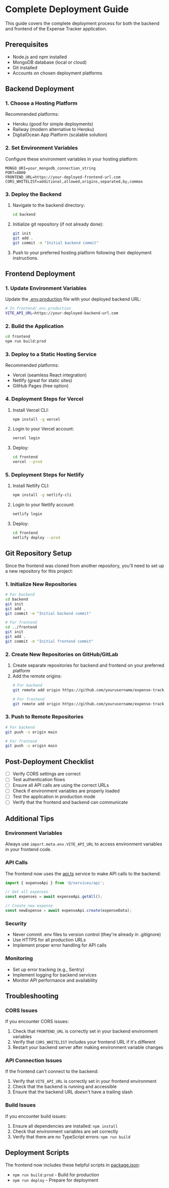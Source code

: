 # Complete Deployment Guide

This guide covers the complete deployment process for both the backend and frontend of the Expense Tracker application.

## Prerequisites

- Node.js and npm installed
- MongoDB database (local or cloud)
- Git installed
- Accounts on chosen deployment platforms

## Backend Deployment

### 1. Choose a Hosting Platform

Recommended platforms:
- Heroku (good for simple deployments)
- Railway (modern alternative to Heroku)
- DigitalOcean App Platform (scalable solution)

### 2. Set Environment Variables

Configure these environment variables in your hosting platform:

```
MONGO_URI=your_mongodb_connection_string
PORT=4000
FRONTEND_URL=https://your-deployed-frontend-url.com
CORS_WHITELIST=additional,allowed,origins,separated,by,commas
```

### 3. Deploy the Backend

1. Navigate to the backend directory:
   ```bash
   cd backend
   ```

2. Initialize git repository (if not already done):
   ```bash
   git init
   git add .
   git commit -m "Initial backend commit"
   ```

3. Push to your preferred hosting platform following their deployment instructions.

## Frontend Deployment

### 1. Update Environment Variables

Update the [.env.production](file:///c:/Users/ayaan/OneDrive/Desktop/Code/Tracker/frontend/.env.production) file with your deployed backend URL:

```bash
# In frontend/.env.production
VITE_API_URL=https://your-deployed-backend-url.com
```

### 2. Build the Application

```bash
cd frontend
npm run build:prod
```

### 3. Deploy to a Static Hosting Service

Recommended platforms:
- Vercel (seamless React integration)
- Netlify (great for static sites)
- GitHub Pages (free option)

### 4. Deployment Steps for Vercel

1. Install Vercel CLI:
   ```bash
   npm install -g vercel
   ```

2. Login to your Vercel account:
   ```bash
   vercel login
   ```

3. Deploy:
   ```bash
   cd frontend
   vercel --prod
   ```

### 5. Deployment Steps for Netlify

1. Install Netlify CLI:
   ```bash
   npm install -g netlify-cli
   ```

2. Login to your Netlify account:
   ```bash
   netlify login
   ```

3. Deploy:
   ```bash
   cd frontend
   netlify deploy --prod
   ```

## Git Repository Setup

Since the frontend was cloned from another repository, you'll need to set up a new repository for this project:

### 1. Initialize New Repositories

```bash
# For backend
cd backend
git init
git add .
git commit -m "Initial backend commit"

# For frontend
cd ../frontend
git init
git add .
git commit -m "Initial frontend commit"
```

### 2. Create New Repositories on GitHub/GitLab

1. Create separate repositories for backend and frontend on your preferred platform
2. Add the remote origins:
   ```bash
   # For backend
   git remote add origin https://github.com/yourusername/expense-tracker-backend.git
   
   # For frontend
   git remote add origin https://github.com/yourusername/expense-tracker-frontend.git
   ```

### 3. Push to Remote Repositories

```bash
# For backend
git push -u origin main

# For frontend
git push -u origin main
```

## Post-Deployment Checklist

- [ ] Verify CORS settings are correct
- [ ] Test authentication flows
- [ ] Ensure all API calls are using the correct URLs
- [ ] Check if environment variables are properly loaded
- [ ] Test the application in production mode
- [ ] Verify that the frontend and backend can communicate

## Additional Tips

### Environment Variables
Always use `import.meta.env.VITE_API_URL` to access environment variables in your frontend code.

### API Calls
The frontend now uses the [api.ts](file:///c:/Users/ayaan/OneDrive/Desktop/Code/Tracker/frontend/src/services/api.ts) service to make API calls to the backend:
```javascript
import { expenseApi } from '@/services/api';

// Get all expenses
const expenses = await expenseApi.getAll();

// Create new expense
const newExpense = await expenseApi.create(expenseData);
```

### Security
- Never commit .env files to version control (they're already in .gitignore)
- Use HTTPS for all production URLs
- Implement proper error handling for API calls

### Monitoring
- Set up error tracking (e.g., Sentry)
- Implement logging for backend services
- Monitor API performance and availability

## Troubleshooting

### CORS Issues
If you encounter CORS issues:
1. Check that `FRONTEND_URL` is correctly set in your backend environment variables
2. Verify that `CORS_WHITELIST` includes your frontend URL if it's different
3. Restart your backend server after making environment variable changes

### API Connection Issues
If the frontend can't connect to the backend:
1. Verify that `VITE_API_URL` is correctly set in your frontend environment
2. Check that the backend is running and accessible
3. Ensure that the backend URL doesn't have a trailing slash

### Build Issues
If you encounter build issues:
1. Ensure all dependencies are installed: `npm install`
2. Check that environment variables are set correctly
3. Verify that there are no TypeScript errors: `npm run build`

## Deployment Scripts

The frontend now includes these helpful scripts in [package.json](file:///c:/Users/ayaan/OneDrive/Desktop/Code/Tracker/frontend/package.json):
- `npm run build:prod` - Build for production
- `npm run deploy` - Prepare for deployment
